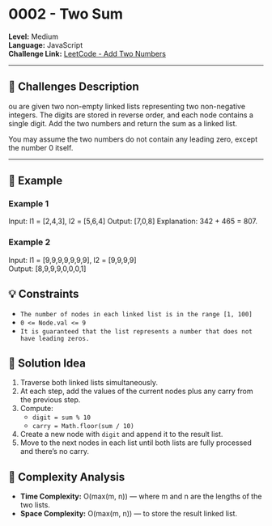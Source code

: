 # 0002 - Two Sum

**Level:** Medium  
**Language:** JavaScript  
**Challenge Link:** [LeetCode - Add Two Numbers](https://leetcode.com/problems/add-two-numbers/)

---

## 📝 Challenges Description

ou are given two non-empty linked lists representing two non-negative integers.
The digits are stored in reverse order, and each node contains a single digit.
Add the two numbers and return the sum as a linked list.

You may assume the two numbers do not contain any leading zero, except the number 0 itself.

---

## 📌 Example

### Example 1

Input: l1 = [2,4,3], l2 = [5,6,4]
Output: [7,0,8]
Explanation: 342 + 465 = 807.

### Example 2

Input: l1 = [9,9,9,9,9,9,9], l2 = [9,9,9,9]  
Output: [8,9,9,9,0,0,0,1]

## 💡 Constraints

- `The number of nodes in each linked list is in the range [1, 100]`
- `0 <= Node.val <= 9`
- `It is guaranteed that the list represents a number that does not have leading zeros.`

## 🚀 Solution Idea

1. Traverse both linked lists simultaneously.
2. At each step, add the values of the current nodes plus any carry from the previous step.
3. Compute:
   - `digit = sum % 10`
   - `carry = Math.floor(sum / 10)`
4. Create a new node with `digit` and append it to the result list.
5. Move to the next nodes in each list until both lists are fully processed and there’s no carry.

## 🧩 Complexity Analysis

- **Time Complexity:** O(max(m, n)) — where m and n are the lengths of the two lists.
- **Space Complexity:** O(max(m, n)) — to store the result linked list.
